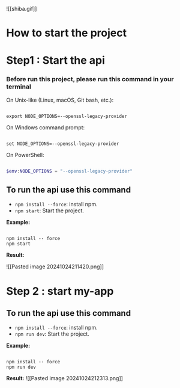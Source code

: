 ![[shiba.gif]]
# How to start the project 


# Step1 : Start the api  

### Before run this project, please run this command in your terminal

On Unix-like (Linux, macOS, Git bash, etc.):
  
```Unix

export NODE_OPTIONS=--openssl-legacy-provider

```

On Windows command prompt:
  
```Windows command prompt

set NODE_OPTIONS=--openssl-legacy-provider

```

On PowerShell:

```PowerShell

$env:NODE_OPTIONS = "--openssl-legacy-provider"

```

## To run the api use this command

  
- `npm install --force`: install npm.
- `npm start`: Start the project.

**Example:**

  
```command Prompt

npm install -- force
npm start

```

  

**Result:**

![[Pasted image 20241024211420.png]]


# Step 2 : start my-app
  

## To run the api use this command

  
- `npm install --force`: install npm.
- `npm run dev`: Start the project.

**Example:**

  
```command Prompt

npm install -- force
npm run dev

```

**Result:**
![[Pasted image 20241024212313.png]]
